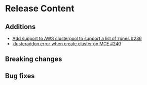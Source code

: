 [comment]: # ( Copyright Contributors to the Open Cluster Management project )
# Release Content
## Additions

-  [Add support to AWS clusterpool to support a list of zones #236](https://github.com/stolostron/cm-cli/issues/236)
- [klusteraddon error when create cluster on MCE #240](https://github.com/stolostron/cm-cli/issues/240)
## Breaking changes

## Bug fixes
